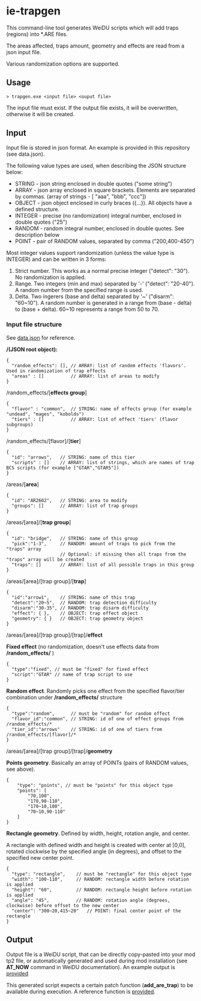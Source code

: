 # ie-trapgen

This command-line tool generates WeiDU scripts which will add traps (regions) into *.ARE files.

The areas affected, traps amount, geometry and effects are read from a json input file.

Various randomization options are supported.

## Usage

```
> trapgen.exe <input file> <ouput file>
```

The input file must exist. 
If the output file exists, it will be overwritten, otherwise it will be created.

## Input

Input file is stored in json format. An example is provided in this repository (see data.json).

The following value types are used, when describing the JSON structure below:

- STRING - json string enclosed in double quotes ("some string")
- ARRAY  - json array enclosed in square brackets. Elements are separated by commas. (array of strings - \[ "aaa", "bbb", "ccc"\])
- OBJECT - json object enclosed in curly braces ({...}). All objects have a defined structure.
- INTEGER - precise (no randomization) integral number, enclosed in double quotes ("25")
- RANDOM  - random integral number, enclosed in double quotes. See description below
- POINT   - pair of RANDOM values, separated by comma ("200,400-450")


Most integer values support randomization (unless the value type is INTEGER) and can be written in 3 forms:

1. Strict number. This works as a normal precise integer ("detect": "30"). No randomization is applied.
2. Range. Two integers (min and max) separated by '-' ("detect": "20-40"). A random number from the specified range is used.
3. Delta. Two ingerers (base and delta) separated by '\~' ("disarm": "60\~10"). A random number is generated in a range from (base - delta) to (base + delta). 60~10 represents a range from 50 to 70.

### Input file structure

See [data.json](./data.json) for reference.


**/(JSON root object):**
```
{
  "random_effects": [], // ARRAY: list of random effects 'flavors'. Used in randomization of trap effects
  "areas" : []          // ARRAY: list of areas to modify
}
```

/random_effects/\[**effects group**\]
```
{
  "flavor" : "common",  // STRING: name of effects group (for example "undead", "mages", "kobolds")
  "tiers" : []          // ARRAY: list of effect 'tiers' (flavor subgroups)
}
```

/random_effects/\[flavor\]/\[**tier**\]
```
{ 
  "id": "arrows",   // STRING: name of this tier
  "scripts" : []    // ARRAY: list of strings, which are names of trap BCS scripts (for example ["GTAR","GTAR5"])
}
```

/areas/\[**area**\]
```
{
  "id": "AR2602",   // STRING: area to modify
  "groups": []      // ARRAY: list of trap groups
}
```

/areas/\[area\]/\[**trap group**\]
```
{
  "id": "bridge",   // STRING: name of this group
  "pick":"1-3",     // RANDOM: amount of traps to pick from the "traps" array
                    // Optional: if missing then all traps from the "traps" array will be created
  "traps": []       // ARRAY: list of all possible traps in this group
}
```

/areas/\[area\]/\[trap group\]/\[**trap**\]
```
{
  "id":"arrow1",    // STRING: name of this trap
  "detect":"20~5",  // RANDOM: trap detection difficulty
  "disarm":"30-35", // RANDOM: trap disarm difficulty
  "effect": { },    // OBJECT: trap effect object 
  "geometry": { }   // OBJECT: trap geometry object
}
```

/areas/\[area\]/\[trap group\]/\[trap\]/**effect**

**Fixed effect** (no randomization, doesn't use effects data from **/random_effects/** )
```
{
  "type":"fixed", // must be "fixed" for fixed effect
  "script":"GTAR" // name of trap script to use
}
```

**Random effect**. Randomly picks one effect from the specified flavor/tier combination under **/random_effects/** structure
```
{
  "type":"random",      // must be "random" for random effect
  "flavor_id":"common", // STRING: id of one of effect groups from /random_effects/*
  "tier_id":"arrows"    // STRING: id of one of tiers from /random_effects/[flavor]/*
}
```

/areas/\[area\]/\[trap group\]/\[trap\]/**geometry**

**Points geometry**. Basically an array of POINTs (pairs of RANDOM values, see above).
```
{
    "type": "points", // must be "points" for this object type
    "points": [
        "70,100",
        "170,90-110",
        "170~10,100",
        "70~10,90-110"
    ]
}
```


**Rectangle geometry**. Defined by width, height, rotation angle, and center. 

A rectangle with defined width and height is created with center at \[0,0], rotated clockwise by the specified angle (in degrees), and offset to the specified new center point.
```
{
  "type": "rectangle",    // must be "rectangle" for this object type
  "width": "100-110",     // RANDOM: rectangle width before rotation is applied
  "height": "60",         // RANDOM: rectangle height before rotation is applied
  "angle": "45",          // RANDOM: rotation angle (degrees, clockwise) before offset to the new center
  "center": "300~20,415~20"   // POINT: final center point of the rectangle
}
```


## Output

Output file is a WeiDU script, that can be directly copy-pasted into your mod tp2 file, or automatically generated and used during mod installation (see **AT_NOW** command in WeiDU documentation). An example output is [provided](./output.tph.example)

This generated script expects a certain patch function (**add_are_trap**) to be available during execution. A reference function is [provided](./include.tph.example).
